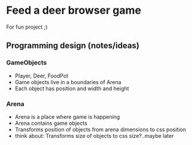 # Feed a deer browser game

For fun project ;)

## Programming design (notes/ideas)


### GameObjects
- Player, Deer, FoodPot
- Game objects live in a boundaries of Arena
- Each object has position and width and height

### Arena
- Arena is a place where game is happening
- Arena contains game objects
- Transforms position of objects from arena dimensions to css position
- think about: Transforms size of objects to css size?..maybe later
